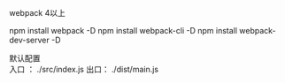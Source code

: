 webpack 4以上

npm install webpack -D
npm install webpack-cli -D
npm install webpack-dev-server -D 

默认配置  
入口 ： ./src/index.js
出口： ./dist/main.js